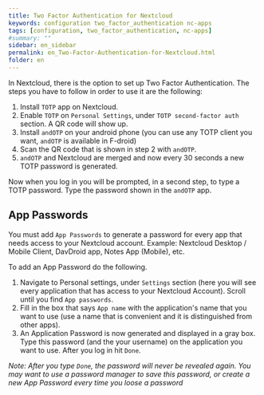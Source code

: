 ```yaml
---
title: Two Factor Authentication for Nextcloud
keywords: configuration two_factor_authentication nc-apps
tags: [configuration, two_factor_authentication, nc-apps]
#summary: ""
sidebar: en_sidebar
permalink: en_Two-Factor-Authentication-for-Nextcloud.html
folder: en
---
```



In Nextcloud, there is the option to set up Two Factor Authentication. The steps you have to follow in order to use it are the following:

1. Install `TOTP` app on Nextcloud.
2. Enable `TOTP` on `Personal Settings`, under `TOTP second-factor auth` section. A QR code will show up.
3. Install `andOTP` on your android phone (you can use any TOTP client you want, `andOTP` is available in F-droid)
4. Scan the QR code that is shown in step 2 with `andOTP`.
5. `andOTP` and Nextcloud are merged and now every 30 seconds a new TOTP password is generated.

Now when you log in you will be prompted, in a second step, to type a TOTP password. Type the password shown in the `andOTP` app.

## App Passwords

You must add `App Passwords` to generate a password for every app that needs access to your Nextcloud account.
Example: Nextcloud Desktop / Mobile Client, DavDroid app, Notes App (Mobile), etc.

To add an App Password do the following.

1. Navigate to Personal settings, under `Settings` section (here you will see every application that has access to your Nextcloud Account). Scroll until you find `App passwords`.
2. Fill in the box that says `App name` with the application's name that you want to use (use a name that is convenient and it is distinguished from other apps).
3. An Application Password is now generated and displayed in a gray box. Type this password (and the your username) on the application you want to use. After you log in hit `Done`.

*Note: After you type `Done`, the password will never be revealed again. You may want to use a password manager to save this password, or create a new App Password every time you loose a password*
